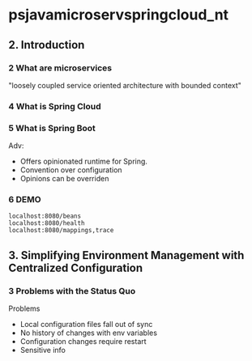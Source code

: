 # psjavamicroservspringcloud_nt

## 2. Introduction
### 2 What are microservices
"loosely coupled service oriented architecture with bounded context" 

### 4 What is Spring Cloud
### 5 What is Spring Boot
Adv:
- Offers opinionated runtime for Spring.  
- Convention over configuration
- Opinions can be overriden

### 6 DEMO
```
localhost:8080/beans
localhost:8080/health
localhost:8080/mappings,trace
```
## 3. Simplifying Environment Management with Centralized Configuration
### 3 Problems with the Status Quo
Problems
- Local configuration files fall out of sync
- No history of changes with env variables
- Configuration changes require restart
- Sensitive info
